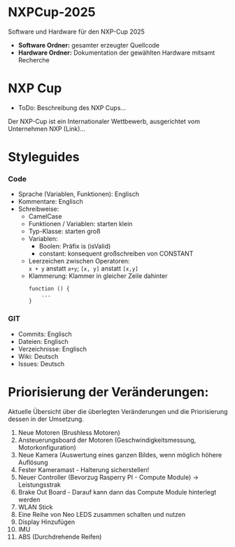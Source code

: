 # NXPCup-2025
Software und Hardware für den NXP-Cup 2025
- **Software Ordner:** gesamter erzeugter Quellcode
- **Hardware Ordner:** Dokumentation der gewählten Hardware mitsamt Recherche

# NXP Cup
- ToDo: Beschreibung des NXP Cups...

Der NXP-Cup ist ein Internationaler Wettbewerb, ausgerichtet vom Unternehmen NXP (Link)...

# Styleguides
### Code
- Sprache (Variablen, Funktionen): Englisch
- Kommentare: Englisch
- Schreibweise: 
    - CamelCase
    - Funktionen / Variablen: starten klein
    - Typ-Klasse: starten groß
    - Variablen:
        - Boolen: Präfix is (isValid)
        - constant: konsequent großschreiben von CONSTANT
    - Leerzeichen zwischen Operatoren:  
    ```x + y``` anstatt ```a+y```; ```[x, y]``` anstatt ```[x,y]```
    - Klammerung: Klammer in gleicher Zeile dahinter
        ```
        function () {
            ...
        }
        ```
### GIT
- Commits: Englisch
- Dateien: Englisch
- Verzeichnisse: Englisch
- Wiki: Deutsch
- Issues: Deutsch

# Priorisierung der Veränderungen:
Aktuelle Übersicht über die überlegten Veränderungen und die Priorisierung dessen in der Umsetzung.

1. Neue Motoren (Brushless Motoren)
2. Ansteuerungsboard der Motoren (Geschwindigkeitsmessung, Motorkonfiguration)
3. Neue Kamera (Auswertung eines ganzen Bildes, wenn möglich höhere Auflösung
4. Fester Kameramast - Halterung sicherstellen!
5. Neuer Controller (Bevorzug Rasperry PI - Compute Module) → Leistungsstrak
6. Brake Out Board - Darauf kann dann das Compute Module hinterlegt werden
7. WLAN Stick
8. Eine Reihe von Neo LEDS zusammen schalten und nutzen
9. Display Hinzufügen
10. IMU
11. ABS (Durchdrehende Reifen)
